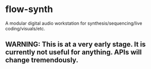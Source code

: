 # flow-synth

A modular digital audio workstation for synthesis/sequencing/live coding/visuals/etc.

## WARNING: This is at a very early stage. It is currently not useful for anything. APIs will change tremendously.
